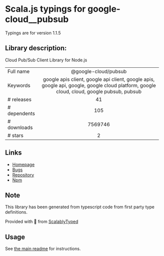 
# Scala.js typings for google-cloud__pubsub

Typings are for version 1.1.5

## Library description:
Cloud Pub/Sub Client Library for Node.js

|                    |                 |
| ------------------ | :-------------: |
| Full name          | @google-cloud/pubsub |
| Keywords           | google apis client, google api client, google apis, google api, google, google cloud platform, google cloud, cloud, google pubsub, pubsub |
| # releases         | 41 |
| # dependents       | 105 |
| # downloads        | 7569746 |
| # stars            | 2 |

## Links
- [Homepage](https://github.com/googleapis/nodejs-pubsub#readme)
- [Bugs](https://github.com/googleapis/nodejs-pubsub/issues)
- [Repository](https://github.com/googleapis/nodejs-pubsub)
- [Npm](https://www.npmjs.com/package/%40google-cloud%2Fpubsub)
    


## Note
This library has been generated from typescript code from first party type definitions.

Provided with :purple_heart: from [ScalablyTyped](https://github.com/oyvindberg/ScalablyTyped)

## Usage
See [the main readme](../../readme.md) for instructions.


